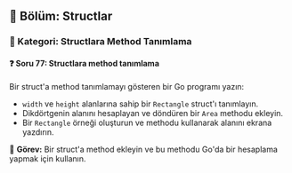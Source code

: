 ## 📘 Bölüm: Structlar  
### 🔹 Kategori: Structlara Method Tanımlama  
#### ❓ Soru 77: Structlara method tanımlama

Bir struct'a method tanımlamayı gösteren bir Go programı yazın:

- `width` ve `height` alanlarına sahip bir `Rectangle` struct'ı tanımlayın.
- Dikdörtgenin alanını hesaplayan ve döndüren bir `Area` methodu ekleyin.
- Bir `Rectangle` örneği oluşturun ve methodu kullanarak alanını ekrana yazdırın.

🔧 **Görev:** Bir struct'a method ekleyin ve bu methodu Go'da bir hesaplama yapmak için kullanın.
